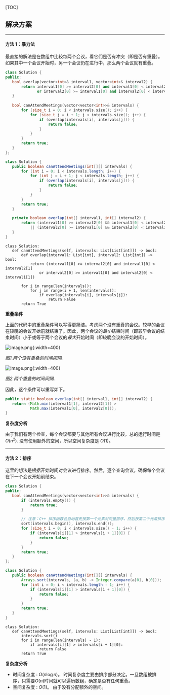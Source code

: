 [TOC] 


 ## 解决方案

---

 #### 方法 1：暴力法 

 最直接的解法是在数组中比较每两个会议，看它们是否有冲突（即是否有重叠）。如果其中一个会议开始时，另一个会议仍在进行中，那么两个会议就有重叠。 

 ```C++ [slu1]
 class Solution {
public:
    bool overlap(vector<int>& interval1, vector<int>& interval2) {
        return interval1[0] >= interval2[0] and interval1[0] < interval2[1]
               or interval2[0] >= interval1[0] and interval2[0] < interval1[1];
    }
    
    bool canAttendMeetings(vector<vector<int>>& intervals) {
        for (size_t i = 0; i < intervals.size(); i++) {
            for (size_t j = i + 1; j < intervals.size(); j++) {
                if (overlap(intervals[i], intervals[j])) {
                    return false;
                }
            }
        }
        return true;
    }
};
 ```

 ```Java [slu1]
 class Solution {
    public boolean canAttendMeetings(int[][] intervals) {
        for (int i = 0; i < intervals.length; i++) {
            for (int j = i + 1; j < intervals.length; j++) {
                if (overlap(intervals[i], intervals[j])) {
                    return false;
                }
            }
        }
        return true;
    }

    private boolean overlap(int[] interval1, int[] interval2) {
        return (interval1[0] >= interval2[0] && interval1[0] < interval2[1])
            || (interval2[0] >= interval1[0] && interval2[0] < interval1[1]);
    }
}
 ```

 ```Python3 [slu1]
 class Solution:
    def canAttendMeetings(self, intervals: List[List[int]]) -> bool:
        def overlap(interval1: List[int], interval2: List[int]) -> bool:
            return (interval1[0] >= interval2[0] and interval1[0] < interval2[1]
                or interval2[0] >= interval1[0] and interval2[0] < interval1[1])

        for i in range(len(intervals)):
            for j in range(i + 1, len(intervals)):
                if overlap(intervals[i], intervals[j]):
                    return False
        return True
 ```

 **重叠条件** 

 上面的代码中的重叠条件可以写得更简洁。考虑两个没有重叠的会议。较早的会议在较晚的会议开始前就结束了。因此，两个会议的*最小*结束时间（即较早会议的结束时间）小于或等于两个会议的*最大*开始时间（即较晚会议的开始时间）。 

 ![image.png](https://pic.leetcode.cn/1692082444-bmAoWB-image.png){:width=400}

 *图1.两个没有重叠的时间间隔.* 

 ![image.png](https://pic.leetcode.cn/1692082447-fAsxEp-image.png){:width=400}

 *图2.两个重叠的时间间隔.* 

 因此，这个条件可以重写如下。 

 ```Java
 public static boolean overlap(int[] interval1, int[] interval2) {
    return (Math.min(interval1[1], interval2[1]) >
            Math.max(interval1[0], interval2[0]));
}
 ```

 **复杂度分析** 

 由于我们有两个检查，每个会议都要与其他所有会议进行比较，总的运行时间是 $O(n^2)$. 没有使用额外的空间，所以空间复杂度是 $O(1)$。

---

 #### 方法 2：排序 

 这里的想法是根据开始时间对会议进行排序。然后，逐个查询会议，确保每个会议在下一个会议开始前结束。 

 ```C++ [slu2]
 class Solution {
public:
    bool canAttendMeetings(vector<vector<int>>& intervals) {
        if (intervals.empty()) {
            return true;
        }

        // 注意：C++ 排序函数会自动首先按第一个元素对向量排序，然后按第二个元素排序，依此类推。
        sort(intervals.begin(), intervals.end());
        for (size_t i = 0; i < intervals.size() - 1; i++) {
            if (intervals[i][1] > intervals[i + 1][0]) {
                return false;
            }
        }
        return true;
    }
};
 ```

 ```Java [slu2]
 class Solution {
    public boolean canAttendMeetings(int[][] intervals) {
        Arrays.sort(intervals, (a, b) -> Integer.compare(a[0], b[0]));
        for (int i = 0; i < intervals.length - 1; i++) {
            if (intervals[i][1] > intervals[i + 1][0]) {
                return false;
            }
        }
        return true;
    }
}
 ```

 ```Python3 [slu2]
 class Solution:
    def canAttendMeetings(self, intervals: List[List[int]]) -> bool:
        intervals.sort()
        for i in range(len(intervals) - 1):
            if intervals[i][1] > intervals[i + 1][0]:
                return False
        return True
 ```

 **复杂度分析** 

 * 时间复杂度 : $O(n \log n)$。 时间复杂度主要由排序部分决定。一旦数组被排序，只需要$O(n)$时间就可以遍历数组，确定是否有任何重叠。 
 * 空间复杂度 : $O(1)$。 由于没有分配额外的空间。